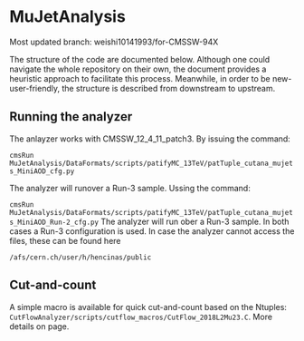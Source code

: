 MuJetAnalysis
=============

Most updated branch: weishi10141993/for-CMSSW-94X

The structure of the code are documented below. Although one could navigate the whole repository on their own, the document provides a heuristic approach to facilitate this process. Meanwhile, in order to be new-user-friendly, the structure is described from downstream to upstream.

## Running the analyzer
The anlayzer works with CMSSW_12_4_11_patch3. By issuing the command:

`cmsRun MuJetAnalysis/DataFormats/scripts/patifyMC_13TeV/patTuple_cutana_mujets_MiniAOD_cfg.py`

The analyzer will runover a Run-3 sample. Ussing the command:

`cmsRun MuJetAnalysis/DataFormats/scripts/patifyMC_13TeV/patTuple_cutana_mujets_MiniAOD_Run-2_cfg.py`
The analyzer will run ober a Run-3 sample. In both cases a Run-3 configuration is used. In case the analyzer cannot access the files, these can be found here

`/afs/cern.ch/user/h/hencinas/public`

## Cut-and-count
A simple macro is available for quick cut-and-count based on the Ntuples: `CutFlowAnalyzer/scripts/cutflow_macros/CutFlow_2018L2Mu23.C`. More details on page.

